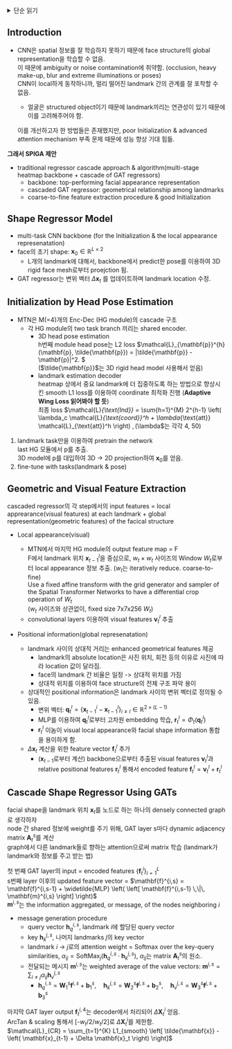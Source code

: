 <details>
<summary>단순 읽기</summary>

# SPIGA: Shape Preserving Facial Landmarks with Graph Attention

## 1. Introduction

Top facial landmark estimation methods: coordinat / heatmap

- Coordinate regression approach
    - 인코더만 사용. 계산 효율성 높음.
- Heatmap regression approach
    - 인코더-디코더 모듈. landmark 위치 확률 최댓값 이용.
    - 정확도는 높으나, 계산량, 메모리 사용량 증가.

▲ 위 방식들의 한계

- ambiguity & noise에 매우 취약함.
    - CNN이 spatial 정보를 잘 학습하지 못하기 때문 -> facial landmark에서 face structure의 global represenatation을 학습 못함.

▲ 이러한 문제를 해결하기 위한 방법들은 있었음.

- Graph Convolutional Network(GCN)
    - landmark local 묘사 + 상대적인 landmark 위치로 표현된 geometrical 정보
    - 초기화 부정확성 & 정교한 attention 메커니즘 부족 => 성능 ㄴㄴ

⇒ **SPIGA**

- - traditional regressor cascade approach
    
    공부할 예정.
    
- - multi-stage heatmap backbone with a cascade of Graph Attention Network(GAT) approach를 결합한 algorithm
    
    공부할 예정.
    

backbone은 facial apprearance 표현에 top-performing

cascaded GAT regressor는 positional encoding + attention mechanism 활용하여 geometrical relationship 학습

추가 제안: GAT cascade의 수렴 향상을 위해 coarse-to-fine feature extraction 절차 + good 초기화

이를 위해 backbone training with a multi-task approach ← head pose도 추정 & head pose의 projection을 이용하여 초기 landmark 위치 설정

---

## 2. Shape Regressor Model

![image.png](../../assets/spiga_fig1.png)

propose 얼굴 shape을 유지하면서 landmark coordinate를 점진적으로 조정하는 a coarse-to-fine cascade of landmark regressor

3가지 주요 요소

1. 초기화
2. 회귀에 사용되는 특징
3. cascade의 각 step에서 얼굴 shape 추정하는 regressors

---

use a multi-task CNN backbone to provide both, 초기화 & local appearance representation

초기 face shape  $\mathbf{x}_0 \in \mathbb{R}^{L\times 2}$는 head pose backbone 예측을 기반으로 포괄적인 3D rigid face mesh로부터 L개의 landmarks를 projection 함으로써 설정됨.

각 cascade step에서, GAT 기반 regressor는 landmark 위치를 update하기 위해 변위 벡터($\Delta \textbf{x}_t$) 계산함. ($\textbf{x}_t = \textbf{x}_{t-1}+\Delta \textbf{x}_t$)

K steps 후, 최종 face shape은 $\textbf{x}_K = \textbf{x}_0 + \sum _{t=1}^{K}\Delta \textbf{x}_t$.

t step에서 $l$번째 landmark의 2D 좌표: $\textbf{x}_{t}^{l}\in \mathbb{R}^2$

---
---
### 2.1 Initialization by Head Pose Estimation

Multi-task backbone(Multi Task Network, MTN)은 M개의 encoder-decoder Hourglass(HG) 모듈의 cascade임.

각 HG 모듈은 shared encoder with two task branches로 구성

1. 3D head pose estimation branch
2. landmark estimation decoder, 그 끝에는 다음 HG 모듈에 붙일 거임.

3개 요소의 depth를 정의하고 균형 잡는 것은 head pose estimation의 중요한 요소임.

h번째 모듈 pose head를 estimation과 gt 비교함으로써 supervise, L2 loss 이용.

$p \in \mathbb{R}^6 \leftrightarrow \tilde{p}$          $\pounds _p^h(p, \tilde{p})=||\tilde{p}-p||^2$

$\tilde{p}$는 rigid head model 이용하여 얻음.

landmark estimation에서는 local attention mechanism($\pounds_{att}$) on the heatmaps에 의해 향상된 coordinate smooth L1 loss($\pounds_{coord}$)를 이용하여 학습.

final landmark loss =  $\pounds_{lnd}=\sum_{M}^{h=1}(\lambda _c \pounds _{coord}^h + \lambda _att \pounds _{att}^h)$          람다는 실험적으로 얻은 스칼라 값.

---

pretrain the network only with the landmark task $\pounds_{lnd}$

fine-tune with both tasks, landmarks & pose

multi-task fine-tuning에서는  $\pounds_{mt}= \pounds_{lnd} + \lambda _p\sum_{h=1}^{M} 2^{h-1} \pounds _p^h$              람다는 하이퍼파라미터.

모든 HG 모듈에 intermediate supervision 쓰지만, $\textbf{x}_0$ 추정하기 위한 예측 $p$와 visual features는 마지막 모듈에서 추출됨.

3D head model에서의 landmark는 $X\in \mathbb{R}^{L\times 3}$일 때, 백본에 의해 추정된 pose가 $p$일때,

초기 shape $\textbf{x}_0$는 $\mathbf{x}_0=\pi(X;p)$로 계산되어, 3D → 2D projection.

---
---

### 2.2 Geometric and Visual Feature Extraction

cascaded regrssor의 각 step 마다, input features는 local appearance at each landmark (visual features)+ global representation of the facial structure (geometric features)

마지막 HG 모듈의 output feature map을 F라 하자.

local appearance information: F에서 각 landmark location에서 $\textbf{x}_{t-1}^l$을 중심으로 하는  $w_t \times w_t$ 사이즈의 $W_t$ 정사각형 window로부터 얻음.

use a fixed affine transform with a grid generator and sampler를 사용하여 crop and re-sample $W_t$.

convolutional layers 이용하여 visual features $\textbf{v}_t^l$ 추출. 

coarse-to-fine 접근법으로, 각 step마다 점차 reduce $w_t$.

---

위치 정보는 local appearance가 충분하지 않을 때 face shape 유지에 중요함.

landmark 사이의 상대적 거리는 enhanced geometrical features를 제공함. (absolute locations와 비교해서)

상대적 위치 정보는 landmark 사이의 변위 벡터로부터 정의될 수 있음.

$\textbf{q}_t^l=\{\textbf{x}_{t-1}^l -\textbf{x}_{t-1}^i\}_{i \neq l} \in  \mathbb{R}^{2\times(L-1)}$을 변위 벡터라 하자.

Multi layer Perceptron(MLP)를 이용하여 $\textbf{q}_t^l$로부터 high dimensional embedding 배움. (즉, 변환) ($\textbf{r}_t^l=\Phi _t(\textbf{q}_t^l)$)

이는 visual local appearance, facial shape information 결합 용이하게 함.

$\textbf{f}_t^l$는 $\Delta \textbf{x}_t^l$ 계산하기 위해 사용되는 feature vector.

cascade의 각 setp, 각 landmakr에서, backbone network로부터 추출한 visual features($\textbf{v}_t^l$)를 relative positive features($\textbf{r}_t^l$)를 추가하여 encoded features  $\textbf{f}_t^l=\textbf{v}_t^l+\textbf{r}_t^l$을 얻음.

---
---
### 2.3 Cascade Shape Regressor Using GATs

 

![image.png](../../assets/spiga_fig2.png)

step regressor 아키텍처는 Attentional Graph Neural Net에서 영감받은 GAT 층들이 stacked 되어 구성됨.

우리는 facial shape을 하나의 densely connected graph로 생각. (노드들은 landmark location  $\textbf{x}_t$)

노드들 간에 공유된 정보를 weight하기 위해, 각 GAT 레이어 $s$마다 dynamic adjacency matrix($\textbf{A}_t^s$) 계산.

주어진 landmark에서 그래프 내 다른 모든 landmark로 향하는 attention으로써 행렬을 학습함.

t step 에서 첫 번쨰 GAT layer의 input은 encoded features. ($\{ \textbf{f}_t^i \}_{i=1}^L$) 

(s-1) 번째 GAT layer에서 생성된 i 번째 landmark의 features. ($\textbf{f}_t^{i, s-1}$) 는 s 번째 layer의 input임. 

s번째 layer 이후 update된 feature vector $\textbf{f}^{i, s}=\textbf{f}^{i, s-1} + MLP([\textbf{f}^{i, s-1} || \textbf{m}^{i, s}])$      

$[\cdot || \cdot ]$: concatenation operator      $\textbf{m}^{i, s}$: information aggregated, or message of the nodes neighboring i.

메시지 생성 과정

노드 i에는 query vector $\textbf{h}_q^{i,s}$ , 다른 landmark j에는 key vector $\textbf{h}_k^{i, s}$와 value vector $\textbf{h}_v^{i,s}$ 부여

landmark i → j로의 attention weight는 Softmax over the key-query similiarities $\alpha _{ij} = SoftMax_j(\textbf{h}_q^{i,s}  \textbf{h}_k^{j,s})$

$\alpha_{ij}$는 adjacency matrix $\textbf{A}_t^s$의 원소 

전달되는 message $\textbf{m}^{i, s}$는 weighted average of the value vectors: $\textbf{m}^{i, s} = \sum _{i \neq j}\alpha _{ij}\textbf{h}_v^{j, s}$

$\textbf{h}_q^{i,s} = \textbf{W}_1^s \textbf{f}^{i, s} + \textbf{b}_1^s$, $\textbf{h}_k^{j,s} = \textbf{W}_2^s \textbf{f}^{j, s} + \textbf{b}_2^s$, $\textbf{h}_v^{j,s} = \textbf{W}_3^s \textbf{f}^{j, s} + \textbf{b}_3^s$

Matrices $\textbf{W}_i$, bias vectors $\textbf{b}_i$

마지막 GAT 계층 output $\textbf{f}_t^{i, 4}$는 decoder 역할을 하는 MLP에 전달되어 obtain 해당 변위 $\Delta \textbf{x}_t^i$ 

$\Delta \textbf{x}_t^i$ 값은 ArcTan activation과 scaling 거쳐 $[-w_t/2, w_t/2]$로 제한됨.

이 값의 제한은 single-step regressor search problem을 단순화, training convergence를 가속함.

MTN backbone이 학습된 상태에서, 우리는 train the cascade with the loss $\pounds _{CR}=\sum_{t=1}^{K}L1_{smooth}[\tilde{\textbf{x}} - (\textbf{x}_{t-1} + \Delta \textbf{x}_t)]$

---

---
</details>

## Introduction
- CNN은 spatial 정보를 잘 학습하지 못하기 때문에 face structure의 global representation을 학습할 수 없음.  
  이 때문에 ambiguity or noise contamination에 취약함. (occlusion, heavy make-up, blur and extreme illuminations or poses)  
    CNN이 local하게 동작하니까, 멀리 떨어진 landmark 간의 관계를 잘 포착할 수 없음.    
  - 얼굴은 structured object이기 때문에 landmark끼리는 연관성이 있기 때문에 이를 고려해주어야 함.  
  
  이를 개선하고자 한 방법들은 존재했지만, poor Initialization & advanced attention mechanism 부족 문제 때문에 성능 향상 기대 힘듦.

**그래서 SPIGA 제안**    
- traditional regressor cascade approach & algorithm(multi-stage heatmap backbone + cascade of GAT regressors)  
    - backbone: top-performing facial appearance representation
    - cascaded GAT regressor: geometrical relationship among landmarks
    - coarse-to-fine feature extraction procedure & good Initialization


## Shape Regressor Model
- multi-task CNN backbone (for the Initialization & the local appearance represenatation)
- face의 초기 shape: $\textbf{x}_0 \in \mathbb{R}^{L \times 2}$ 
    - L개의 landmark에 대해서, backbone에서 predict한 pose를 이용하여 3D rigid face mesh로부터 proejction 됨.
- GAT regressor는 변위 벡터 $\Delta \textbf{x}_t$ 를 업데이트하며 landmark location 수정.

## Initialization by Head Pose Estimation
- MTN은 M(=4)개의 Enc-Dec (HG module)의 cascade 구조
    - 각 HG module의 two task branch 끼리는 shared encoder.
        - 3D head pose estimation  
        h번째 module head pose는 L2 loss $\mathcal{L}_{\mathbf{p}}^{h}(\mathbf{p}, \tilde{\mathbf{p}}) = \|\tilde{\mathbf{p}} - \mathbf{p}\|^2.
$  
        ($\tilde{\mathbf{p}}$는 3D rigid head model 사용해서 얻음)
        - landmark estimation decoder  
        heatmap 상에서 중요 landmark에 더 집중하도록 하는 방법으로 향상시킨 smooth L1 loss를 이용하여 coordinate 최적화 진행 (**Adaptive Wing Loss 읽어봐야 할 듯**)  
        최종 loss $\mathcal{L}_{\text{Ind}} = \sum_{h=1}^{M} 2^{h-1} \left( \lambda_c \mathcal{L}_{\text{coord}}^h + \lambda_{\text{att}} \mathcal{L}_{\text{att}}^h \right)
$, ($\lambda$는 각각 4, 50)

1. landmark task만을 이용하여 pretrain the network  
last HG 모듈에서 p를 추출.   
3D model에 p를 대입하여 3D -> 2D projection하여 $\textbf{x}_0$를 얻음.
2. fine-tune with tasks(landmark & pose)

## Geometric and Visual Feature Extraction
cascaded regressor의 각 step에서의 input features = local apprearance(visual features) at each landmark + global representation(geometric features) of the facical structure  

- Local appearance(visual)  
    - MTN에서 마지막 HG module의 output feature map = F   
        F에서 landmark 위치 $\textbf{x}_{t-1}^l$을 중심으로, $w_t \times w_t$ 사이즈의 Window $W_t$로부터 local appearance 정보 추출. ($w_t$는 iteratively reduce. coarse-to-fine)  
        Use a fixed affine transform with the grid generator and sampler of the Spatial Transformer Networks to have a differential crop operation of $W_t$  
        ($w_t$ 사이즈와 상관없이, fixed size 7x7x256 $W_t$) 
    - convolutional layers 이용하여 visual features $\textbf{v}_t^l$ 추출

- Positional information(global represenatation)  
    - landmark 사이의 상대적 거리는 enhanced geometrical features 제공  
        - landmark의 absolute location은 사진 위치, 회전 등의 이유로 사진에 따라 location 값이 달라짐.
        - face의 landmark 간 비율은 일정 -> 상대적 위치를 가짐
        - 상대적 위치를 이용하여 face structure의 전체 구조 파악 용이  
    - 상대적인 positional information은 landmark 사이의 변위 벡터로 정의될 수 있음.    
        - 변위 벡터: $\mathbf{q}_t^l = \left\{ \mathbf{x}_{t-1}^i - \mathbf{x}_{t-1}^l \right\}_{i \ne l} \in \mathbb{R}^{2 \times (L - 1)}$  
        - MLP를 이용하여 $\mathbf{q}_t^l$로부터 고차원 embedding 학습, $\mathbf{r}_t^l = \Phi_t \left( \mathbf{q}_t^l \right)$  
        - $\mathbf{r}_t^l$ 이놈이 visual local appearance와 facial shape information 통합을 용이하게 함.  
    - $\Delta \textbf{x}_t$ 계산을 위한 feature vector $\textbf{f}_t^l$ 추가
        - ($\textbf{x}_{t-1}$로부터 계산) backbone으로부터 추출된 visual features $\textbf{v}_t^l$과 relative positional features $\textbf{r}_t^l$ 통해서 encoded feature $\mathbf{f}_t^l = \mathbf{v}_t^l + \mathbf{r}_t^l$

## Cascade Shape Regressor Using GATs
facial shape을 landmark 위치 $\textbf{x}_t$를 노드로 하는 하나의 densely connected graph로 생각하자  
node 간 shared 정보에 weight를 주기 위해, GAT layer s마다 dynamic adjacency matrix $\mathbf{A}_t^s$를 계산  
graph에서 다른 landmark들로 향하는 attention으로써 matrix 학습 (landmark가 landmark와 정보를 주고 받는 법)  

첫 번째 GAT layer의 input = encoded features $\left\{ \mathbf{f}_t^i \right\}_{i=1}^L$  
s번째 layer 이후의 updated feature vector = $\mathbf{f}^{i,s} = \mathbf{f}^{i,s-1} + \widetilde{MLP} \left( \left[ \mathbf{f}^{i,s-1} \,\|\, \mathbf{m}^{i,s} \right] \right)$  
$\textbf{m}^{i,s}$는 the information aggregated, or message, of the nodes neighboring $i$  
- message generation procedure
    - query vector $\textbf{h}_q^{i,s}$, landmark $i$에 할당된 query vector
    - key $\textbf{h}_k^{j,s}$, 나머지 landmarks $j$의 key vector
    - landmark $i$ -> $j$로의 attention weight = Softmax over the key-query similarities, $\alpha_{ij} = \mathrm{SoftMax}_j \left( \mathbf{h}_q^{i,s} \cdot \mathbf{h}_k^{j,s} \right)$, $\alpha_{ij}$는 matrix  $\mathbf{A}_t^s$의 원소.
    - 전달되는 메시지 $\textbf{m}^{i,s}$는 weighted average of the value vectors: $\mathbf{m}^{i,s} = \sum_{i \ne j} \alpha_{ij} \mathbf{h}_v^{j,s}$
        - $\mathbf{h}_q^{i,s} = \mathbf{W}_1^s \mathbf{f}^{i,s} + \mathbf{b}_1^s,\quad
            \mathbf{h}_k^{j,s} = \mathbf{W}_2^s \mathbf{f}^{j,s} + \mathbf{b}_2^s,\quad
            \mathbf{h}_v^{j,s} = \mathbf{W}_3^s \mathbf{f}^{j,s} + \mathbf{b}_3^s$

마지막 GAT layer output $\textbf{f}_t^{i,4}$는 decoder에서 처리되어 $\Delta \mathbf{X}_t^i$ 얻음.  
ArcTan & scaling 통해서 [-$w_t/2$/$w_t/2$]로 $\Delta \mathbf{X}_t^i$를 제한함.  
$\mathcal{L}_{CR} = \sum_{t=1}^{K} L1_{smooth} \left[ \tilde{\mathbf{x}} - \left( \mathbf{x}_{t-1} + \Delta \mathbf{x}_t \right) \right]$
